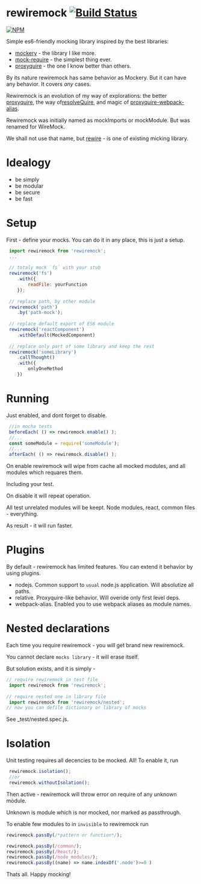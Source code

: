 # rewiremock [![Build Status](https://secure.travis-ci.org/theKashey/rewiremock.svg)](http://travis-ci.org/theKashey/rewiremock)

[![NPM](https://nodei.co/npm/rewiremock.png?downloads=true&stars=true)](https://nodei.co/npm/rewiremock/)

Simple es6-friendly mocking library inspired by the best libraries:
- [mockery](https://github.com/mfncooper/mockery) - the library I like more.
- [mock-require](https://github.com/boblauer/mock-require) - the simplest thing ever.
- [proxyquire](https://github.com/theKashey/proxyquire) - the one I know better than others.

By its nature rewiremock has same behavior as Mockery. But it can have any behavior.
It covers _any_ cases.

Rewiremock is an evolution of my way of explorations: 
the better [proxyquire](https://github.com/theKashey/proxyquire), 
the way of[resolveQuire](https://github.com/theKashey/resolveQuire),
and magic of [proxyquire-webpack-alias](https://github.com/theKashey/proxyquire-webpack-alias).

Rewiremock was initially named as mockImports or mockModule. But was renamed for WireMock.

We shall not use that name, but [rewire](https://github.com/jhnns/rewire) - is one of existing micking library.


# Idealogy
- be simply
- be modular
- be secure
- be fast

# Setup

First - define your mocks. You can do it in any place, this is just a setup.
```javascript
 import rewiremock from 'rewiremock';
 ...
 
 // totaly mock `fs` with your stub 
 rewiremock('fs')
    .with({
        readFile: yourFunction
    });
  
 // replace path, by other module 
 rewiremock('path')
    .by('path-mock');
  
 // replace default export of ES6 module 
 rewiremock('reactComponent')
    .withDefault(MockedComponent)
 
 // replace only part of some library and keep the rest 
 rewiremock('someLibrary')
    .callThought() 
    .with({
        onlyOneMethod
    })
```   
   
# Running
 Just enabled, and dont forget to disable.
 ```javascript
  //in mocha tests
  beforeEach( () => rewiremock.enable() );
  //...
  const someModule = require('someModule');
  //...
  afterEach( () => rewiremock.disable() );
 ```
 On enable rewiremock will wipe from cache all mocked modules, and all modules which requares them.
 
 Including your test.
 
 On disable it will repeat operation. 
 
 All test unrelated modules will be keept. Node modules, react, common files - everything.
 
 As result - it will run faster.

# Plugins
 By default - rewiremock has limited features. You can extend it behavior by using plugins.
 - nodejs. Common support to `usual` node.js application. Will absolutize all paths.
 - relative. Proxyquire-like behavior. Will overide only first level deps.
 - webpack-alias. Enabled you to use webpack aliases as module names.  

# Nested declarations
 Each time you require rewiremock - you will get brand new rewiremock.
 
 You cannot declare `mocks library` - it will erase itself.
 
 But solution exists, and it is simply - 
 ```javascript
 // require rewiremock in test file
  import rewiremock from 'rewiremock';
  
 // require nested one in library file
  import rewiremock from 'rewiremock/nested';
 // now you can defile dictionary or library of mocks 
 ```
 See _test/nested.spec.js.
  
# Isolation
 Unit testing requires all decencies to be mocked. All!
 To enable it, run
 ```javascript
  rewiremock.isolation();
  //or
  rewiremock.withoutIsolation();
 ```
 Then active - rewiremock will throw error on require of any unknown module.
 
 Unknown is module which is nor mocked, nor marked as passthrough. 
 
 To enable few modules to in `invisible` to rewiremock run
 ```javascript
 rewiremock.passBy(/*pattern or function*/);
 
 rewiremock.passBy(/common/);
 rewiremock.passBy(/React/);
 rewiremock.passBy(/node_modules/);
 rewiremock.passBy((name) => name.indexOf('.node')>=0 )
 ```
 
 Thats all. Happy mocking!
 